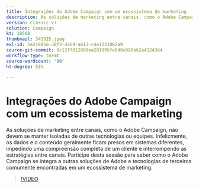 ```yaml
---
title: Integrações do Adobe Campaign com um ecossistema de marketing
description: As soluções de marketing entre canais, como o Adobe Campaign, não devem se manter isoladas de outras tecnologias ou equipes.
version: Classic v7
solution: Campaign
kt: 10508
thumbnail: 343525.jpeg
exl-id: 5e2c8056-38f2-4469-a613-c4e1221082a9
source-git-commit: 8c12f7012098ea201995fe0d8c680b62a4124364
workflow-type: tm+mt
source-wordcount: '90'
ht-degree: 51%

---
```


# Integrações do Adobe Campaign com um ecossistema de marketing

As soluções de marketing entre canais, como o Adobe Campaign, não devem se manter isoladas de outras tecnologias ou equipes. Infelizmente, os dados e o conteúdo geralmente ficam presos em sistemas diferentes, impedindo uma compreensão completa de um cliente e interrompendo as estratégias entre canais. Participe desta sessão para saber como o Adobe Campaign se integra a outras soluções de Adobe e tecnologias de terceiros comumente encontradas em um ecossistema de marketing.

>[!VIDEO](https://video.tv.adobe.com/v/343525/?quality=12&learn=on)
